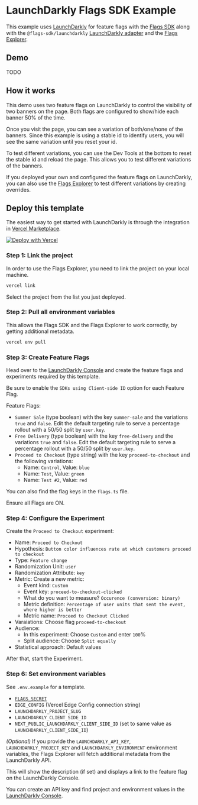 # LaunchDarkly Flags SDK Example

This example uses [LaunchDarkly](https://vercel.com/marketplace/launchdarkly) for feature flags with the [Flags SDK](https://flags-sdk.dev) along with the `@flags-sdk/launchdarkly` [LaunchDarkly adapter](https://flags-sdk.dev/docs/api-reference/adapters/launchdarkly) and the [Flags Explorer](https://vercel.com/docs/workflow-collaboration/feature-flags/using-vercel-toolbar).

## Demo

TODO

## How it works

This demo uses two feature flags on LaunchDarkly to control the visibility of two banners on the page.
Both flags are configured to show/hide each banner 50% of the time.

Once you visit the page, you can see a variation of both/one/none of the banners.
Since this example is using a stable id to identify users, you will see the same variation until you reset your id.

To test different variations, you can use the Dev Tools at the bottom to reset the stable id and reload the page.
This allows you to test different variations of the banners.

If you deployed your own and configured the feature flags on LaunchDarkly, you can also use the [Flags Explorer](https://vercel.com/docs/workflow-collaboration/feature-flags/using-vercel-toolbar) to test different variations by creating overrides.

## Deploy this template

The easiest way to get started with LaunchDarkly is through the integration in [Vercel Marketplace](https://vercel.com/marketplace/launchdarkly).

[![Deploy with Vercel](https://vercel.com/button)](https://vercel.com/new/clone?repository-url=https%3A%2F%2Fgithub.com%2Fvercel%2Fexamples%2Ftree%2Fmain%2Fflags-sdk%2Flaunchdarkly&env=FLAGS_SECRET&envDescription=The+FLAGS_SECRET+will+be+used+by+the+Flags+Explorer+to+securely+overwrite+feature+flags.+Must+be+32+random+bytes%2C+base64-encoded.+Use+the+generated+value+or+set+your+own.&envLink=https%3A%2F%2Fvercel.com%2Fdocs%2Fworkflow-collaboration%2Ffeature-flags%2Fsupporting-feature-flags%23flags_secret-environment-variable&project-name=launchdarkly-flags-sdk&repository-name=launchdarkly-flags-sdk)

### Step 1: Link the project

In order to use the Flags Explorer, you need to link the project on your local machine.

```bash
vercel link
```

Select the project from the list you just deployed.

### Step 2: Pull all environment variables

This allows the Flags SDK and the Flags Explorer to work correctly, by getting additional metadata.

```bash
vercel env pull
```

### Step 3: Create Feature Flags

Head over to the [LaunchDarkly Console](https://app.launchdarkly.com) and create the feature flags and experiments required by this template.

Be sure to enable the `SDKs using Client-side ID` option for each Feature Flag.

Feature Flags:

- `Summer Sale` (type boolean) with the key `summer-sale` and the variations `true` and `false`.  Edit the default targeting rule to serve a percentage rollout with a 50/50 split by `user.key`.
- `Free Delivery` (type boolean) with the key `free-delivery` and the variations `true` and `false`.  Edit the default targeting rule to serve a percentage rollout with a 50/50 split by `user.key`.
- `Proceed to Checkout` (type string) with the key `proceed-to-checkout` and the following variations:
  - Name: `Control`, Value: `blue`
  - Name: `Test`, Value: `green`
  - Name: `Test #2`, Value: `red`

You can also find the flag keys in the `flags.ts` file.

Ensure all Flags are ON.

### Step 4: Configure the Experiment

Create the `Proceed to Checkout` experiment:

- Name: `Proceed to Checkout`
- Hypothesis: `Button color influences rate at which customers proceed to checkout`
- Type: `Feature change`
- Randomization Unit: `user`
- Randomization Attribute: `key`
- Metric: Create a new metric:
  - Event kind: `Custom`
  - Event key: `proceed-to-checkout-clicked`
  - What do you want to measure? `Occurence (conversion: binary)`
  - Metric definition: `Percentage of user units that sent the event, where higher is better`
  - Metric name: `Proceed to Checkout Clicked`
- Varaiations: Choose flag `proceed-to-checkout`
- Audience: 
  - In this experiment: Choose `Custom` and enter `100`%
  - Split audience: Choose `Split equally`
- Statistical approach: Default values

After that, start the Experiment.

### Step 6: Set environment variables

See `.env.example` for a template.

- [`FLAGS_SECRET`](https://vercel.com/docs/feature-flags/flags-explorer/reference#flags_secret-environment-variable)
- `EDGE_CONFIG` (Vercel Edge Config connection string)
- `LAUNCHDARKLY_PROJECT_SLUG`
- `LAUNCHDARKLY_CLIENT_SIDE_ID`
- `NEXT_PUBLIC_LAUNCHDARKLY_CLIENT_SIDE_ID` (set to same value as `LAUNCHDARKLY_CLIENT_SIDE_ID`)

_(Optional)_ If you provide the `LAUNCHDARKLY_API_KEY`, `LAUNCHDARKLY_PROJECT_KEY` and `LAUNCHDARKLY_ENVIRONMENT` environment variables, the Flags Explorer will fetch additional metadata from the LaunchDarkly API.

This will show the description (if set) and displays a link to the feature flag on the LaunchDarkly Console.

You can create an API key and find project and environment values in the [LaunchDarkly Console](https://app.launchdarkly.com/settings/projects).
